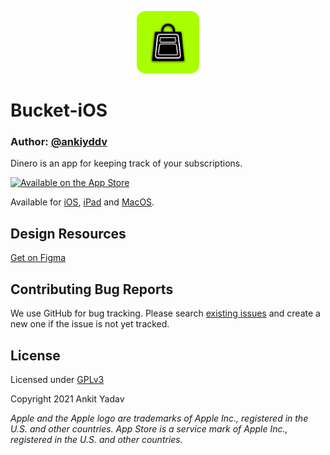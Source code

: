 <p align="center">
    <img src="./Readme Resources/logo.png" alt="Bucket Logo" width="100" />
</p>

# Bucket-iOS

### Author: [@ankiyddv](https://twitter.com/ankityddv)

Dinero is an app for keeping track of your subscriptions. 

[![Available on the App Store](http://cl.ly/WouG/Download_on_the_App_Store_Badge_US-UK_135x40.svg)](https://apps.apple.com/us/app/dinero-subscription-manager/id1545370811)

Available for [iOS](https://apps.apple.com/us/app/dinero-subscription-manager/id1545370811), [iPad](https://apps.apple.com/us/app/dinero-subscription-manager/id1545370811) and [MacOS](https://apps.apple.com/us/app/dinero-subscription-manager/id1545370811).

## Design Resources
[Get on Figma](https://www.figma.com/file/LeJe0S2ThhWil7RDBvssDq/Dinero-iOS?node-id=0%3A1)

## Contributing Bug Reports

We use GitHub for bug tracking. Please search [existing issues](https://github.com/ankityddv/Bucket-ios/issues) and create a new one if the issue is not yet tracked. 

## License

Licensed under [GPLv3](http://www.gnu.org/licenses/gpl-3.0.html)

Copyright 2021 Ankit Yadav

_Apple and the Apple logo are trademarks of Apple Inc., registered in the U.S. and other countries. App Store is a service mark of Apple Inc., registered in the U.S. and other countries._
